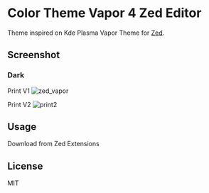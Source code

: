# Color Theme Vapor 4 Zed Editor

Theme inspired on Kde Plasma Vapor Theme for [Zed](https://zed.dev).

## Screenshot

### Dark

Print V1
![zed_vapor](https://github.com/felipetesc/zed-vapor/assets/2336812/b42e2da8-a6db-4cfb-aa42-66aa5ecd698f)

Print V2
![print2](https://github.com/user-attachments/assets/f58ba4d8-a44e-4c71-a382-496818840193)


## Usage

Download from Zed Extensions

## License

MIT
